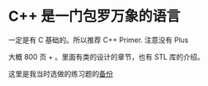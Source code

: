 # C++ 是一门包罗万象的语言

一定是有 C 基础的。所以推荐 C++ Primer. 注意没有 Plus

大概 800 页 + 。里面有类的设计的章节，也有 STL 库的介绍。

这里是我当时选做的练习题的[备份](https://github.com/wuyudi/CppPrimer)
